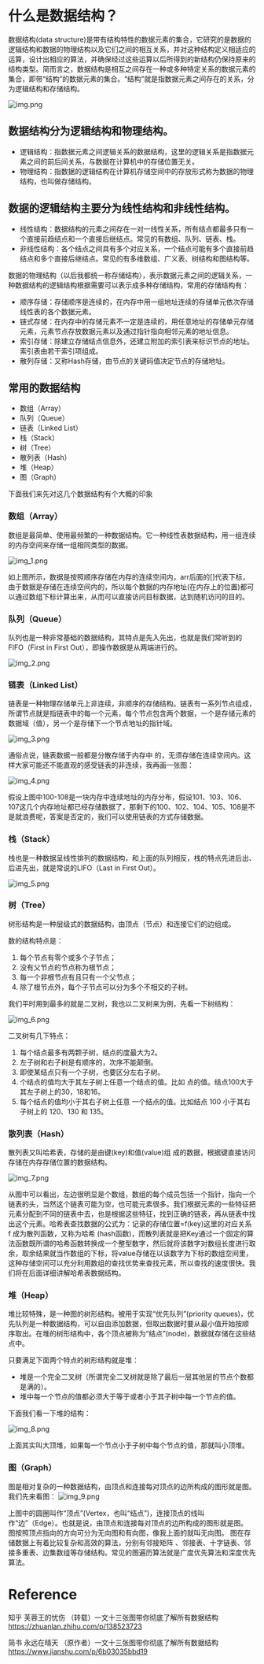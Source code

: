 # 什么是数据结构？


数据结构(data structure)是带有结构特性的数据元素的集合，它研究的是数据的逻辑结构和数据的物理结构以及它们之间的相互关系，并对这种结构定义相适应的运算，设计出相应的算法，并确保经过这些运算以后所得到的新结构仍保持原来的结构类型。简而言之，数据结构是相互之间存在一种或多种特定关系的数据元素的集合，即带“结构”的数据元素的集合。“结构”就是指数据元素之间存在的关系，分为逻辑结构和存储结构。

![img.png](img.png)

## 数据结构分为逻辑结构和物理结构。

- 逻辑结构：指数据元素之间逻辑关系的数据结构，这里的逻辑关系是指数据元素之间的前后间关系，与数据在计算机中的存储位置无关。
- 物理结构：指数据的逻辑结构在计算机存储空间中的存放形式称为数据的物理结构，也叫做存储结构。

## 数据的逻辑结构主要分为线性结构和非线性结构。 

- 线性结构：数据结构的元素之间存在一对一线性关系，所有结点都最多只有一个直接前趋结点和一个直接后继结点。常见的有数组、队列、链表、栈。
- 非线性结构：各个结点之间具有多个对应关系，一个结点可能有多个直接前趋结点和多个直接后继结点。常见的有多维数组、广义表、树结构和图结构等。

数据的物理结构（以后我都统一称存储结构），表示数据元素之间的逻辑关系，一种数据结构的逻辑结构根据需要可以表示成多种存储结构，常用的存储结构有：
- 顺序存储：存储顺序是连续的，在内存中用一组地址连续的存储单元依次存储线性表的各个数据元素。
- 链式存储：在内存中的存储元素不一定是连续的，用任意地址的存储单元存储元素，元素节点存放数据元素以及通过指针指向相邻元素的地址信息。
- 索引存储：除建立存储结点信息外，还建立附加的索引表来标识节点的地址。索引表由若干索引项组成。
- 散列存储：又称Hash存储，由节点的关键码值决定节点的存储地址。

## 常用的数据结构
* 数组（Array）
* 队列（Queue）
* 链表（Linked List）
* 栈（Stack）
* 树（Tree）
* 散列表（Hash）
* 堆（Heap）
* 图（Graph）

下面我们来先对这几个数据结构有个大概的印象

### 数组（Array）
数组是最简单、使用最频繁的一种数据结构。它一种线性表数据结构，用一组连续的内存空间来存储一组相同类型的数据。

![img_1.png](img_1.png)

如上图所示，数据是按照顺序存储在内存的连续空间内，arr后面的[]代表下标，由于数据是存储在连续空间内的，所以每个数据的内存地址(在内存上的位置)都可以通过数组下标计算出来，从而可以直接访问目标数据，达到随机访问的目的。

### 队列（Queue）
队列也是一种非常基础的数据结构，其特点是先入先出，也就是我们常听到的FIFO（First in First Out），即操作数据是从两端进行的。

![img_2.png](img_2.png)

### 链表（Linked List）
链表是一种物理存储单元上非连续，非顺序的存储结构。链表有一系列节点组成，所谓节点就是指链表中的每一个元素，每个节点包含两个数据，一个是存储元素的数据域（值），另一个是存储下一个节点地址的指针域。

![img_3.png](img_3.png)

通俗点说，链表数据一般都是分散存储于内存中 的，无须存储在连续空间内。这样大家可能还不能直观的感受链表的非连续，我再画一张图：

![img_4.png](img_4.png)

假设上图中100-108是一块内存中连续地址的内存分布，假设101、103、106、107这几个内存地址都已经存储数据了，那剩下的100、102、104、105、108是不是就浪费呢，答案是否定的，我们可以使用链表的方式存储数据。

### 栈（Stack）
栈也是一种数据呈线性排列的数据结构，和上面的队列相反，栈的特点先进后出、后进先出，就是常说的LIFO（Last in First Out）。

![img_5.png](img_5.png)

### 树（Tree）
树形结构是一种层级式的数据结构，由顶点（节点）和连接它们的边组成。

数的结构特点是：

1. 每个节点有零个或多个子节点；
2. 没有父节点的节点称为根节点；
3. 每一个非根节点有且只有一个父节点；
4. 除了根节点外，每个子节点可以分为多个不相交的子树。

我们平时用到最多的就是二叉树，我也以二叉树来为例，先看一下树结构：

![img_6.png](img_6.png)

二叉树有几下特点：

1. 每个结点最多有两颗子树，结点的度最大为2。
2. 左子树和右子树是有顺序的，次序不能颠倒。
3. 即使某结点只有一个子树，也要区分左右子树。
4. 个结点的值均大于其左子树上任意一个结点的值。比如 点的值。结点100大于其左子树上的30，18和16。
5. 每个结点的值均小于其右子树上任意 一个结点的值。比如结点 100 小于其右子树上的 120、130 和 135。

### 散列表（Hash）
散列表又叫哈希表，存储的是由键(key)和值(value)组 成的数据，根据键直接访问存储在内存存储位置的数据结构。

![img_7.png](img_7.png)

从图中可以看出，左边很明显是个数组，数组的每个成员包括一个指针，指向一个链表的头，当然这个链表可能为空，也可能元素很多。我们根据元素的一些特征把元素分配到不同的链表中去，也是根据这些特征，找到正确的链表，再从链表中找出这个元素。哈希表查找数据的公式为：记录的存储位置=f(key)这里的对应关系 f 成为散列函数，又称为哈希 (hash函数)，而散列表就是把Key通过一个固定的算法函数既所谓的哈希函数转换成一个整型数字，然后就将该数字对数组长度进行取余，取余结果就当作数组的下标，将value存储在以该数字为下标的数组空间里，这种存储空间可以充分利用数组的查找优势来查找元素，所以查找的速度很快。我们将在后面详细讲解哈希表数据结构。

### 堆（Heap）

堆比较特殊，是一种图的树形结构。被用于实现“优先队列”(priority queues)，优先队列是一种数据结构，可以自由添加数据，但取出数据时要从最小值开始按顺 序取出。在堆的树形结构中，各个顶点被称为“结点”(node)，数据就存储在这些结点中。

只要满足下面两个特点的树形结构就是堆：

* 堆是一个完全二叉树（所谓完全二叉树就是除了最后一层其他层的节点个数都是满的）。
* 堆中每一个节点的值都必须大于等于或者小于其子树中每一个节点的值。

下面我们看一下堆的结构：

![img_8.png](img_8.png)

上面其实叫大顶堆，如果每一个节点小于子树中每个节点的值，那就叫小顶堆。

### 图（Graph）

图是相对复杂的一种数据结构，由顶点和连接每对顶点的边所构成的图形就是图。
我们先来看图：
![img_9.png](img_9.png)

上图中的圆圈叫作“顶点”(Vertex，也叫“结点”)，连接顶点的线叫作“边”（Edge）。也就是说，由顶点和连接每对顶点的边所构成的图形就是图。 图按照顶点指向的方向可分为无向图和有向图，像我上面的就叫无向图。 图在存储数据上有着比较复杂和高效的算法，分别有邻接矩阵 、邻接表、十字链表、邻接多重表、边集数组等存储结构。常见的图遍历算法就是广度优先算法和深度优先算法。

























# Reference
知乎 芙蓉王的忧伤 （转载）一文十三张图带你彻底了解所有数据结构
https://zhuanlan.zhihu.com/p/138523723

简书 永远在晴天 （原作者）一文十三张图带你彻底了解所有数据结构
https://www.jianshu.com/p/6b03035bbd19




